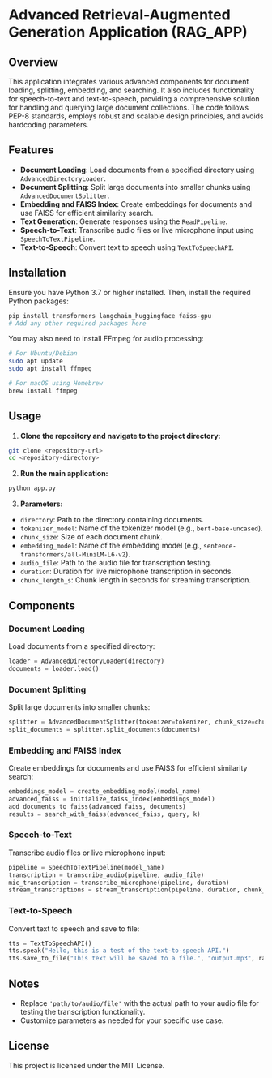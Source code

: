 # Advanced Retrieval-Augmented Generation Application (RAG_APP)

## Overview

This application integrates various advanced components for document loading, splitting, embedding, and searching. It also includes functionality for speech-to-text and text-to-speech, providing a comprehensive solution for handling and querying large document collections. The code follows PEP-8 standards, employs robust and scalable design principles, and avoids hardcoding parameters.

## Features

- **Document Loading**: Load documents from a specified directory using `AdvancedDirectoryLoader`.
- **Document Splitting**: Split large documents into smaller chunks using `AdvancedDocumentSplitter`.
- **Embedding and FAISS Index**: Create embeddings for documents and use FAISS for efficient similarity search.
- **Text Generation**: Generate responses using the `ReadPipeline`.
- **Speech-to-Text**: Transcribe audio files or live microphone input using `SpeechToTextPipeline`.
- **Text-to-Speech**: Convert text to speech using `TextToSpeechAPI`.

## Installation

Ensure you have Python 3.7 or higher installed. Then, install the required Python packages:

```bash
pip install transformers langchain_huggingface faiss-gpu
# Add any other required packages here
```

You may also need to install FFmpeg for audio processing:

```bash
# For Ubuntu/Debian
sudo apt update
sudo apt install ffmpeg

# For macOS using Homebrew
brew install ffmpeg
```

## Usage

1. **Clone the repository and navigate to the project directory:**

```bash
git clone <repository-url>
cd <repository-directory>
```

2. **Run the main application:**

```bash
python app.py
```

3. **Parameters:**

- `directory`: Path to the directory containing documents.
- `tokenizer_model`: Name of the tokenizer model (e.g., `bert-base-uncased`).
- `chunk_size`: Size of each document chunk.
- `embedding_model`: Name of the embedding model (e.g., `sentence-transformers/all-MiniLM-L6-v2`).
- `audio_file`: Path to the audio file for transcription testing.
- `duration`: Duration for live microphone transcription in seconds.
- `chunk_length_s`: Chunk length in seconds for streaming transcription.

## Components

### Document Loading

Load documents from a specified directory:

```python
loader = AdvancedDirectoryLoader(directory)
documents = loader.load()
```

### Document Splitting

Split large documents into smaller chunks:

```python
splitter = AdvancedDocumentSplitter(tokenizer=tokenizer, chunk_size=chunk_size)
split_documents = splitter.split_documents(documents)
```

### Embedding and FAISS Index

Create embeddings for documents and use FAISS for efficient similarity search:

```python
embeddings_model = create_embedding_model(model_name)
advanced_faiss = initialize_faiss_index(embeddings_model)
add_documents_to_faiss(advanced_faiss, documents)
results = search_with_faiss(advanced_faiss, query, k)
```

### Speech-to-Text

Transcribe audio files or live microphone input:

```python
pipeline = SpeechToTextPipeline(model_name)
transcription = transcribe_audio(pipeline, audio_file)
mic_transcription = transcribe_microphone(pipeline, duration)
stream_transcriptions = stream_transcription(pipeline, duration, chunk_length_s)
```

### Text-to-Speech

Convert text to speech and save to file:

```python
tts = TextToSpeechAPI()
tts.speak("Hello, this is a test of the text-to-speech API.")
tts.save_to_file("This text will be saved to a file.", "output.mp3", rate=180)
```

## Notes

- Replace `'path/to/audio/file'` with the actual path to your audio file for testing the transcription functionality.
- Customize parameters as needed for your specific use case.

## License

This project is licensed under the MIT License.



